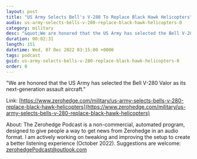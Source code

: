 ```yaml
---
layout: post
title: "US Army Selects Bell's V-280 To Replace Black Hawk Helicopters"
audio: us-army-selects-bells-v-280-replace-black-hawk-helicopters-0
category: military
desc: "&quot;We are honored that the US Army has selected the Bell V-280 Valor as its next-generation assault aircraft.&quot;"
duration: 00:02:31
length: 151
datetime: Wed, 07 Dec 2022 03:15:00 +0000
tags: podcast
guid: us-army-selects-bells-v-280-replace-black-hawk-helicopters-0
order: 0
---
```

&quot;We are honored that the US Army has selected the Bell V-280 Valor as its next-generation assault aircraft.&quot;

Link: [https://www.zerohedge.com/military/us-army-selects-bells-v-280-replace-black-hawk-helicopters](https://www.zerohedge.com/military/us-army-selects-bells-v-280-replace-black-hawk-helicopters)

About: The Zerohedge Podcast is a non-commercial, automated program, designed to give people a way to get news from Zerohedge in an audio format.  I am actively working on tweaking and improving the setup to create a better listening experience (October 2022).  Suggestions are welcome: [zerohedgePodcast@outlook.com](mailto:zerohedgePodcast@outlook.com)